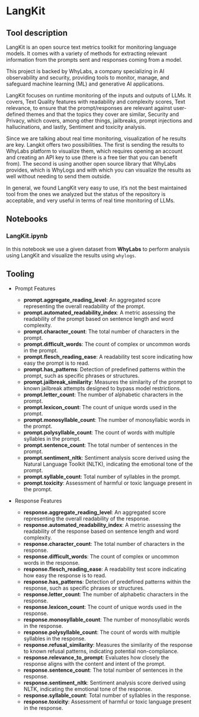 # LangKit

## Tool description

LangKit is an open source text metrics toolkit for monitoring language models. It comes with a variety of methods for extracting relevant information from the prompts sent and responses coming from a model.

This project is backed by WhyLabs, a company specializing in AI observability and security, providing tools to monitor, manage, and safeguard machine learning (ML) and generative AI applications.

LangKit focuses on runtime monitoring of the inputs and outputs of LLMs. It covers, Text Quality features with readability and complexity scores, Text relevance, to ensure that the prompt/responses are relevant against user-defined themes and that the topics they cover are similar, Security and Privacy, which covers, among other things, jailbreaks, prompt injections and hallucinations, and lastly, Sentiment and toxicity analysis.

Since we are talking about real time monitoring, visualization of he results are key. Langkit offers two possibilities. The first is sending the results to WhyLabs platform to visualize them, which requires opening an account and creating an API key to use (there is a free tier that you can benefit from). The second is using another open source library that WhyLabs provides, which is WhyLogs and with which you can visualize the results as well without needing to send them outside.

In general, we found LangKit very easy to use, it’s not the best maintained tool from the ones we analyzed but the status of the repository is acceptable, and very useful in terms of real time monitoring of LLMs.

## Notebooks

### LangKit.ipynb

In this notebook we use a given dataset from **WhyLabs** to perform analysis using LangKit and visualize the results using `whylogs`.

## Tooling

- Prompt Features


  - **prompt.aggregate_reading_level**: An aggregated score representing the overall readability of the prompt.
  - **prompt.automated_readability_index**: A metric assessing the readability of the prompt based on sentence length and word complexity.
  - **prompt.character_count**: The total number of characters in the prompt.
  - **prompt.difficult_words**: The count of complex or uncommon words in the prompt.
  - **prompt.flesch_reading_ease**: A readability test score indicating how easy the prompt is to read.
  - **prompt.has_patterns**: Detection of predefined patterns within the prompt, such as specific phrases or structures.
  - **prompt.jailbreak_similarity**: Measures the similarity of the prompt to known jailbreak attempts designed to bypass model restrictions.
  - **prompt.letter_count**: The number of alphabetic characters in the prompt.
  - **prompt.lexicon_count**: The count of unique words used in the prompt.
  - **prompt.monosyllable_count**: The number of monosyllabic words in the prompt.
  - **prompt.polysyllable_count**: The count of words with multiple syllables in the prompt.
  - **prompt.sentence_count**: The total number of sentences in the prompt.
  - **prompt.sentiment_nltk**: Sentiment analysis score derived using the Natural Language Toolkit (NLTK), indicating the emotional tone of the prompt.
  - **prompt.syllable_count**: Total number of syllables in the prompt.
  - **prompt.toxicity**: Assessment of harmful or toxic language present in the prompt.

- Response Features


  - **response.aggregate_reading_level**: An aggregated score representing the overall readability of the response.
  - **response.automated_readability_index**: A metric assessing the readability of the response based on sentence length and word complexity.
  - **response.character_count**: The total number of characters in the response.
  - **response.difficult_words**: The count of complex or uncommon words in the response.
  - **response.flesch_reading_ease**: A readability test score indicating how easy the response is to read.
  - **response.has_patterns**: Detection of predefined patterns within the response, such as specific phrases or structures.
  - **response.letter_count**: The number of alphabetic characters in the response.
  - **response.lexicon_count**: The count of unique words used in the response.
  - **response.monosyllable_count**: The number of monosyllabic words in the response.
  - **response.polysyllable_count**: The count of words with multiple syllables in the response.
  - **response.refusal_similarity**: Measures the similarity of the response to known refusal patterns, indicating potential non-compliance.
  - **response.relevance_to_prompt**: Evaluates how closely the response aligns with the content and intent of the prompt.
  - **response.sentence_count**: The total number of sentences in the response.
  - **response.sentiment_nltk**: Sentiment analysis score derived using NLTK, indicating the emotional tone of the response.
  - **response.syllable_count**: Total number of syllables in the response.
  - **response.toxicity**: Assessment of harmful or toxic language present in the response.
